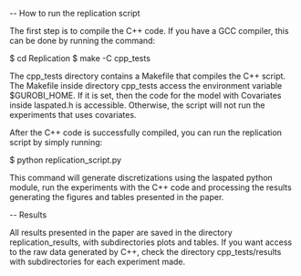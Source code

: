 -- How to run the replication script

The first step is to compile the C++ code. If you have a GCC compiler, this can be done by running the command:

$ cd Replication
$ make -C cpp_tests

The cpp_tests directory contains a Makefile that compiles the C++ script.  The Makefile inside directory cpp_tests access the environment variable $GUROBI_HOME. If it is set, then the code for the model with Covariates inside laspated.h is accessible. Otherwise, the script will not run the experiments that uses covariates.

After the C++ code is successfully compiled, you can run the replication script by simply running:

$ python replication_script.py

This command will generate discretizations using the laspated python module, run the experiments with the C++ code and processing the results generating the figures and tables presented in the paper.


-- Results

All results presented in the paper are saved in the directory replication_results, with subdirectories plots and tables. If you want access to the raw data generated by C++, check the directory cpp_tests/results with subdirectories for each experiment made.


